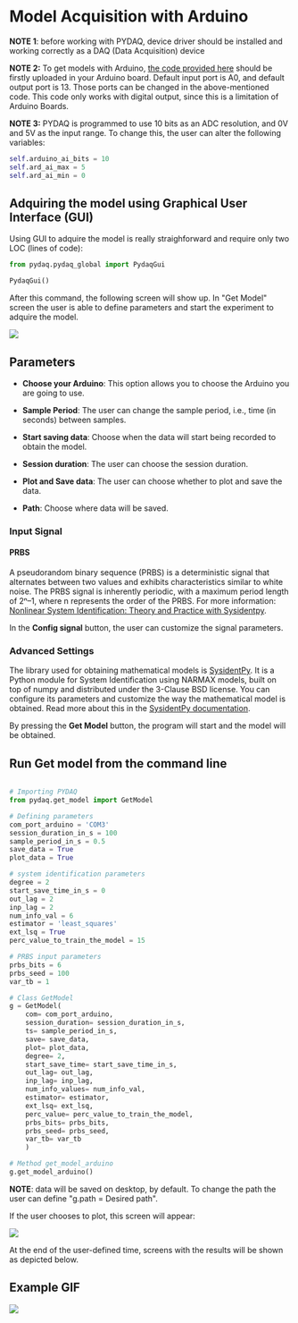 # Model Acquisition with Arduino

**NOTE 1**: before working with PYDAQ, device driver should be installed and working correctly as a DAQ (Data Acquisition) device

**NOTE 2:** To get models with Arduino, [the code provided here](https://github.com/samirmartins/pydaq/tree/main/pydaq/arduino_code) 
should be firstly uploaded in your Arduino board. Default input port is A0, and default output port is 13. Those ports can be changed 
in the above-mentioned code. This code only works with digital output, since this is a limitation of Arduino Boards.

**NOTE 3:** PYDAQ is programmed to use 10 bits as an ADC resolution, and 0V and 5V as the input range.
To change this, the user can alter the following variables:

```python
self.arduino_ai_bits = 10
self.ard_ai_max = 5
self.ard_ai_min = 0
```

## Adquiring the model using Graphical User Interface (GUI)

Using GUI to adquire the model is really straighforward and 
require only two LOC (lines of code):

```python
from pydaq.pydaq_global import PydaqGui

PydaqGui()
```
After this command, the following screen will show up. In "Get Model" 
screen the user is able to define parameters and start the experiment to adquire the model.

![](img/get_model_arduino.jpg)

## Parameters

 - **Choose your Arduino**: This option allows you to choose the Arduino you are going to use.

 - **Sample Period**: The user can change the sample period, i.e., time (in seconds) between samples.

 - **Start saving data**: Choose when the data will start being recorded to obtain the model.

 - **Session duration**: The user can choose the session duration.

 - **Plot and Save data**: The user can choose whether to plot and save the data.

 - **Path**: Choose where data will be saved.

### Input Signal
#### PRBS
A pseudorandom binary sequence (PRBS) is a deterministic signal that alternates between two values and exhibits characteristics similar to white noise. The PRBS signal is inherently periodic, with a maximum period length of 2ⁿ–1, where n represents the order of the PRBS.
For more information: [Nonlinear System Identification: Theory and Practice with Sysidentpy](https://sysidentpy.org/book/0%20-%20Preface/).

In the **Config signal** button, the user can customize the signal parameters.

### Advanced Settings
The library used for obtaining mathematical models is [SysidentPy](https://sysidentpy.org). It is a Python module for System Identification using NARMAX models, built on top of numpy and distributed under the 3-Clause BSD license. You can configure its parameters and customize the way the mathematical model is obtained. Read more about this in the [SysidentPy documentation](https://sysidentpy.org/).

By pressing the **Get Model** button, the program will start and the model will be obtained.

## Run Get model from the command line
```python

# Importing PYDAQ
from pydaq.get_model import GetModel

# Defining parameters
com_port_arduino = 'COM3'
session_duration_in_s = 100
sample_period_in_s = 0.5
save_data = True
plot_data = True

# system identification parameters
degree = 2
start_save_time_in_s = 0
out_lag = 2
inp_lag = 2
num_info_val = 6
estimator = 'least_squares'
ext_lsq = True
perc_value_to_train_the_model = 15

# PRBS input parameters
prbs_bits = 6
prbs_seed = 100
var_tb = 1

# Class GetModel
g = GetModel(
    com= com_port_arduino,
    session_duration= session_duration_in_s,
    ts= sample_period_in_s,
    save= save_data,
    plot= plot_data,
    degree= 2,
    start_save_time= start_save_time_in_s,
    out_lag= out_lag,
    inp_lag= inp_lag,
    num_info_values= num_info_val,
    estimator= estimator,
    ext_lsq= ext_lsq,
    perc_value= perc_value_to_train_the_model,
    prbs_bits= prbs_bits,
    prbs_seed= prbs_seed,
    var_tb= var_tb
    )

# Method get_model_arduino
g.get_model_arduino()

```
**NOTE**: data will be saved on desktop, by default. To change the path the user can define "g.path = Desired path".

If the user chooses to plot, this screen will appear:

![](img/get_model_signal.jpg)

At the end of the user-defined time, screens with the results will be shown as depicted below.

## Example GIF

![](img/getmodel_arduino_gif.gif)
